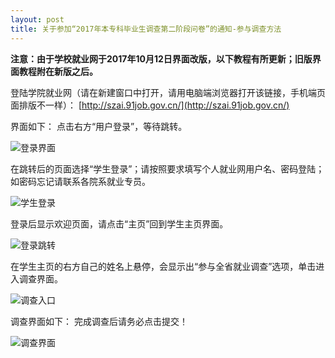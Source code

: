 ```yaml
---
layout: post
title: 关于参加“2017年本专科毕业生调查第二阶段问卷”的通知-参与调查方法
---
```


**注意：由于学校就业网于2017年10月12日界面改版，以下教程有所更新；旧版界面教程附在新版之后。**

登陆学院就业网（请在新建窗口中打开，请用电脑端浏览器打开该链接，手机端页面排版不一样）：
[http://szai.91job.gov.cn/](http://szai.91job.gov.cn/)

<!--more-->

界面如下：
点击右方“用户登录”，等待跳转。

![登录界面](https://zhenyangleo.github.io/post-image/20171212-%E7%99%BB%E5%BD%95%E7%95%8C%E9%9D%A2.png)

在跳转后的页面选择“学生登录”；请按照要求填写个人就业网用户名、密码登陆；如密码忘记请联系各院系就业专员。

![学生登录](https://zhenyangleo.github.io/post-image/20171212-%E5%AD%A6%E7%94%9F%E7%99%BB%E5%BD%95.png)

登录后显示欢迎页面，请点击“主页”回到学生主页界面。

![登录跳转](https://zhenyangleo.github.io/post-image/20171212-%E7%99%BB%E5%BD%95%E8%B7%B3%E8%BD%AC.png)

在学生主页的右方自己的姓名上悬停，会显示出“参与全省就业调查”选项，单击进入调查界面。

![调查入口](https://zhenyangleo.github.io/post-image/20171212-%E8%B0%83%E6%9F%A5%E5%85%A5%E5%8F%A3.png)

调查界面如下：
完成调查后请务必点击提交！

![调查界面](https://zhenyangleo.github.io/post-image/20171212-%E8%B0%83%E6%9F%A5%E7%95%8C%E9%9D%A2.png)

